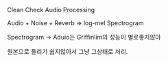 Clean Check Audio Processing

Audio + Noise + Reverb => log-mel Spectrogram



Spectrogram -> Aduio는 Griffinlim의 성능이 별로좋지않아

원본으로 돌리기 쉽지않아서 그냥 그상태로 처리.
